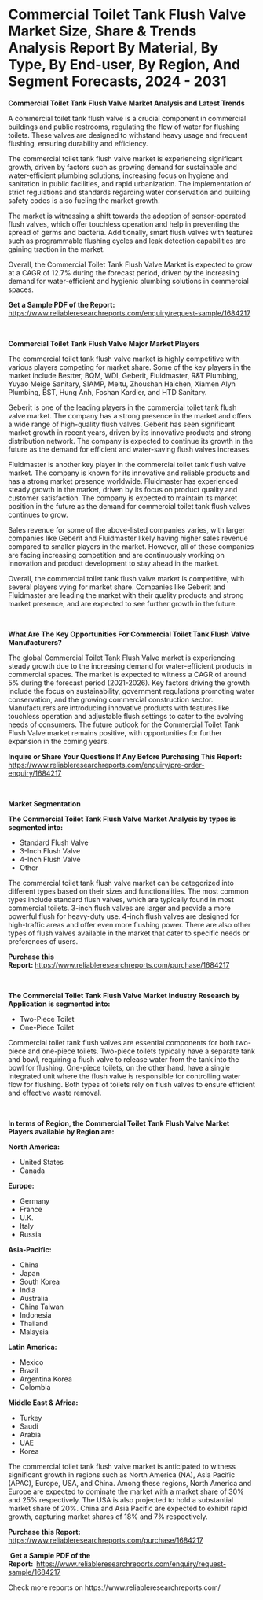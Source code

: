 <p><h1>Commercial Toilet Tank Flush Valve Market Size, Share & Trends Analysis Report By Material, By Type, By End-user, By Region, And Segment Forecasts, 2024 - 2031</h1></p><p><strong>Commercial Toilet Tank Flush Valve Market Analysis and Latest Trends</strong></p>
<p><p>A commercial toilet tank flush valve is a crucial component in commercial buildings and public restrooms, regulating the flow of water for flushing toilets. These valves are designed to withstand heavy usage and frequent flushing, ensuring durability and efficiency.</p><p>The commercial toilet tank flush valve market is experiencing significant growth, driven by factors such as growing demand for sustainable and water-efficient plumbing solutions, increasing focus on hygiene and sanitation in public facilities, and rapid urbanization. The implementation of strict regulations and standards regarding water conservation and building safety codes is also fueling the market growth.</p><p>The market is witnessing a shift towards the adoption of sensor-operated flush valves, which offer touchless operation and help in preventing the spread of germs and bacteria. Additionally, smart flush valves with features such as programmable flushing cycles and leak detection capabilities are gaining traction in the market.</p><p>Overall, the Commercial Toilet Tank Flush Valve Market is expected to grow at a CAGR of 12.7% during the forecast period, driven by the increasing demand for water-efficient and hygienic plumbing solutions in commercial spaces.</p></p>
<p><strong>Get a Sample PDF of the Report:&nbsp;</strong> <a href="https://www.reliableresearchreports.com/enquiry/request-sample/1684217">https://www.reliableresearchreports.com/enquiry/request-sample/1684217</a></p>
<p>&nbsp;</p>
<p><strong>Commercial Toilet Tank Flush Valve Major Market Players</strong></p>
<p><p>The commercial toilet tank flush valve market is highly competitive with various players competing for market share. Some of the key players in the market include Bestter, BQM, WDI, Geberit, Fluidmaster, R&T Plumbing, Yuyao Meige Sanitary, SIAMP, Meitu, Zhoushan Haichen, Xiamen Alyn Plumbing, BST, Hung Anh, Foshan Kardier, and HTD Sanitary.</p><p>Geberit is one of the leading players in the commercial toilet tank flush valve market. The company has a strong presence in the market and offers a wide range of high-quality flush valves. Geberit has seen significant market growth in recent years, driven by its innovative products and strong distribution network. The company is expected to continue its growth in the future as the demand for efficient and water-saving flush valves increases.</p><p>Fluidmaster is another key player in the commercial toilet tank flush valve market. The company is known for its innovative and reliable products and has a strong market presence worldwide. Fluidmaster has experienced steady growth in the market, driven by its focus on product quality and customer satisfaction. The company is expected to maintain its market position in the future as the demand for commercial toilet tank flush valves continues to grow.</p><p>Sales revenue for some of the above-listed companies varies, with larger companies like Geberit and Fluidmaster likely having higher sales revenue compared to smaller players in the market. However, all of these companies are facing increasing competition and are continuously working on innovation and product development to stay ahead in the market.</p><p>Overall, the commercial toilet tank flush valve market is competitive, with several players vying for market share. Companies like Geberit and Fluidmaster are leading the market with their quality products and strong market presence, and are expected to see further growth in the future.</p></p>
<p>&nbsp;</p>
<p><strong>What Are The Key Opportunities For Commercial Toilet Tank Flush Valve Manufacturers?</strong></p>
<p><p>The global Commercial Toilet Tank Flush Valve market is experiencing steady growth due to the increasing demand for water-efficient products in commercial spaces. The market is expected to witness a CAGR of around 5% during the forecast period (2021-2026). Key factors driving the growth include the focus on sustainability, government regulations promoting water conservation, and the growing commercial construction sector. Manufacturers are introducing innovative products with features like touchless operation and adjustable flush settings to cater to the evolving needs of consumers. The future outlook for the Commercial Toilet Tank Flush Valve market remains positive, with opportunities for further expansion in the coming years.</p></p>
<p><strong>Inquire or Share Your Questions If Any Before Purchasing This Report:</strong> <a href="https://www.reliableresearchreports.com/enquiry/pre-order-enquiry/1684217">https://www.reliableresearchreports.com/enquiry/pre-order-enquiry/1684217</a></p>
<p>&nbsp;</p>
<p><strong>Market Segmentation</strong></p>
<p><strong>The Commercial Toilet Tank Flush Valve Market Analysis by types is segmented into:</strong></p>
<p><ul><li>Standard Flush Valve</li><li>3-Inch Flush Valve</li><li>4-Inch Flush Valve</li><li>Other</li></ul></p>
<p><p>The commercial toilet tank flush valve market can be categorized into different types based on their sizes and functionalities. The most common types include standard flush valves, which are typically found in most commercial toilets. 3-inch flush valves are larger and provide a more powerful flush for heavy-duty use. 4-inch flush valves are designed for high-traffic areas and offer even more flushing power. There are also other types of flush valves available in the market that cater to specific needs or preferences of users.</p></p>
<p><strong>Purchase this Report:&nbsp;</strong><a href="https://www.reliableresearchreports.com/purchase/1684217">https://www.reliableresearchreports.com/purchase/1684217</a></p>
<p>&nbsp;</p>
<p><strong>The Commercial Toilet Tank Flush Valve Market Industry Research by Application is segmented into:</strong></p>
<p><ul><li>Two-Piece Toilet</li><li>One-Piece Toilet</li></ul></p>
<p><p>Commercial toilet tank flush valves are essential components for both two-piece and one-piece toilets. Two-piece toilets typically have a separate tank and bowl, requiring a flush valve to release water from the tank into the bowl for flushing. One-piece toilets, on the other hand, have a single integrated unit where the flush valve is responsible for controlling water flow for flushing. Both types of toilets rely on flush valves to ensure efficient and effective waste removal.</p></p>
<p>&nbsp;</p>
<p><strong>In terms of Region, the Commercial Toilet Tank Flush Valve Market Players available by Region are:</strong></p>
<p>
    <p> <strong> North America: </strong>
        <ul>
            <li>United States</li>
            <li>Canada</li>
        </ul>
        </p> 
    <p> <strong> Europe: </strong>
        <ul>
            <li>Germany</li>
            <li>France</li>
            <li>U.K.</li>
            <li>Italy</li>
            <li>Russia</li>
        </ul>
        </p> 
    <p> <strong> Asia-Pacific: </strong>
        <ul>
            <li>China</li>
            <li>Japan</li>
            <li>South Korea</li>
            <li>India</li>
            <li>Australia</li>
            <li>China Taiwan</li>
            <li>Indonesia</li>
            <li>Thailand</li>
            <li>Malaysia</li>
        </ul>
        </p> 
    <p> <strong> Latin America: </strong>
        <ul>
            <li>Mexico</li>
            <li>Brazil</li>
            <li>Argentina Korea</li>
            <li>Colombia</li>
        </ul>
        </p> 
    <p> <strong> Middle East & Africa: </strong>
        <ul>
            <li>Turkey</li>
            <li>Saudi</li>
            <li>Arabia</li>
            <li>UAE</li>
            <li>Korea</li>
        </ul>
    </p>
    </p>
<p><p>The commercial toilet tank flush valve market is anticipated to witness significant growth in regions such as North America (NA), Asia Pacific (APAC), Europe, USA, and China. Among these regions, North America and Europe are expected to dominate the market with a market share of 30% and 25% respectively. The USA is also projected to hold a substantial market share of 20%. China and Asia Pacific are expected to exhibit rapid growth, capturing market shares of 18% and 7% respectively.</p></p>
<p><strong>Purchase this Report: </strong><a href="https://www.reliableresearchreports.com/purchase/1684217">https://www.reliableresearchreports.com/purchase/1684217</a></p>
<p>&nbsp;<strong>Get a Sample PDF of the Report:&nbsp;&nbsp;</strong><a href="https://www.reliableresearchreports.com/enquiry/request-sample/1684217">https://www.reliableresearchreports.com/enquiry/request-sample/1684217</a></p>
<p><strong></strong></p>
<p>Check more reports on https://www.reliableresearchreports.com/</p>